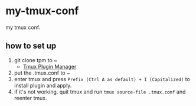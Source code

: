 # my-tmux-conf

my tmux conf.

## how to set up

1. git clone tpm to ~
   - [Tmux Plugin Manager](https://github.com/tmux-plugins/tpm)
2. put the .tmux.conf to ~
3. enter tmux and press `Prefix (Ctrl A as default) + I (Capitalized)` to install plugin and apply.
4. if it's not working. quit tmux and run `tmux source-file .tmux.conf` and reenter tmux.
